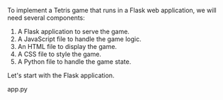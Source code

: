 To implement a Tetris game that runs in a Flask web application, we will need several components:

1. A Flask application to serve the game.
2. A JavaScript file to handle the game logic.
3. An HTML file to display the game.
4. A CSS file to style the game.
5. A Python file to handle the game state.

Let's start with the Flask application.

app.py
